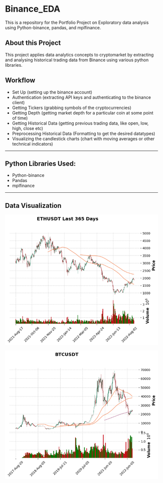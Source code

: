 # Binance_EDA
This is a repository for the Portfolio Project on Exploratory data analysis using Python-binance, pandas, and mplfinance.

## About this Project
This project applies data analytics concepts to cryptomarket by extracting and analysing historical trading data from Binance using various python libraries. 

## Workflow
- Set Up (setting up the binance account)
- Authentication (extracting API keys and authenticating to the binance client)
- Getting Tickers (grabbing symbols of the cryptocurrencies)
- Getting Depth (getting market depth for a particular coin at some point of time)
- Getting Historical Data (getting previous trading data, like open, low, high, close etc)
- Preprocessing Historical Data (Formatting to get the desired datatypes)
- Visualizing the candlestick charts (chart with moving averages or other technical indicators)
---

## Python Libraries Used:
- Python-binance
- Pandas
- mplfinance

---
## Data Visualization

![ETHUSDT](https://github.com/kaundilya3825/Binance_EDA/blob/main/Charts/output_47_0.png "ETHUSDT Last 365 Days")
 
![BTCUSDT](https://github.com/kaundilya3825/Binance_EDA/blob/main/Charts/output_58_0.png "BTCUSDT") 
